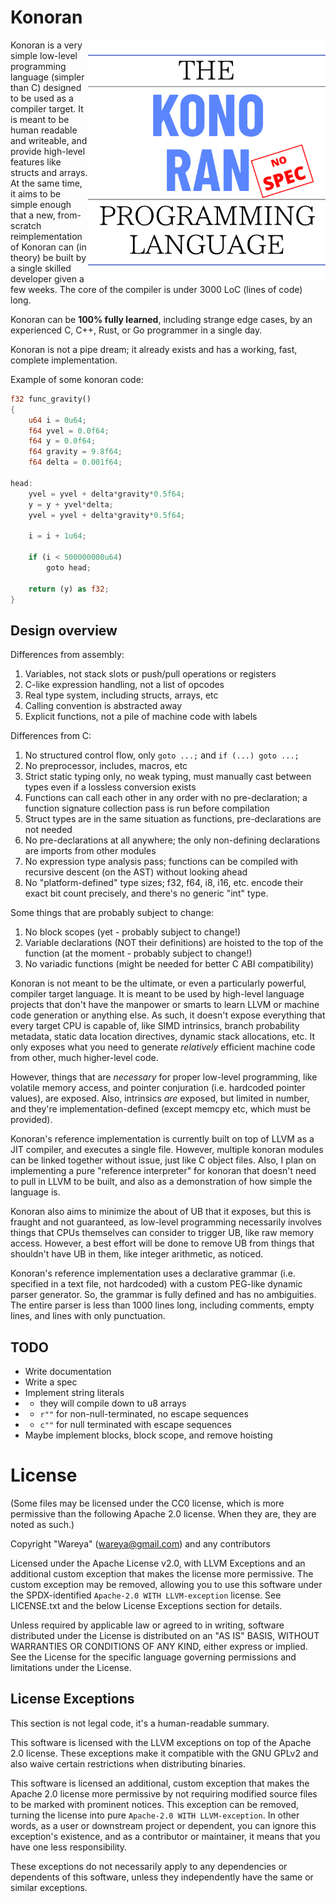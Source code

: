 # Konoran

  <img align="right" width="380" src="logo.png" style="float: right">

Konoran is a very simple low-level programming language (simpler than C) designed to be used as a compiler target. It is meant to be human readable and writeable, and provide high-level features like structs and arrays. At the same time, it aims to be simple enough that a new, from-scratch reimplementation of Konoran can (in theory) be built by a single skilled developer given a few weeks. The core of the compiler is under 3000 LoC (lines of code) long.

Konoran can be **100% fully learned**, including strange edge cases, by an experienced C, C++, Rust, or Go programmer in a single day.

Konoran is not a pipe dream; it already exists and has a working, fast, complete implementation.

Example of some konoran code:

```rust
f32 func_gravity()
{
    u64 i = 0u64;
    f64 yvel = 0.0f64;
    f64 y = 0.0f64;
    f64 gravity = 9.8f64;
    f64 delta = 0.001f64;
    
head:
    yvel = yvel + delta*gravity*0.5f64;
    y = y + yvel*delta;
    yvel = yvel + delta*gravity*0.5f64;
    
    i = i + 1u64;
    
    if (i < 500000000u64)
        goto head;
    
    return (y) as f32;
}
```

## Design overview

Differences from assembly:

1) Variables, not stack slots or push/pull operations or registers
2) C-like expression handling, not a list of opcodes
3) Real type system, including structs, arrays, etc
4) Calling convention is abstracted away
5) Explicit functions, not a pile of machine code with labels

Differences from C:

1) No structured control flow, only `goto ...;` and `if (...) goto ...;`
2) No preprocessor, includes, macros, etc
3) Strict static typing only, no weak typing, must manually cast between types even if a lossless conversion exists
4) Functions can call each other in any order with no pre-declaration; a function signature collection pass is run before compilation
5) Struct types are in the same situation as functions, pre-declarations are not needed
6) No pre-declarations at all anywhere; the only non-defining declarations are imports from other modules
7) No expression type analysis pass; functions can be compiled with recursive descent (on the AST) without looking ahead
8) No "platform-defined" type sizes; f32, f64, i8, i16, etc. encode their exact bit count precisely, and there's no generic "int" type.

Some things that are probably subject to change:

1) No block scopes (yet - probably subject to change!)
2) Variable declarations (NOT their definitions) are hoisted to the top of the function (at the moment - probably subject to change!)
3) No variadic functions (might be needed for better C ABI compatibility)

Konoran is not meant to be the ultimate, or even a particularly powerful, compiler target language. It is meant to be used by high-level language projects that don't have the manpower or smarts to learn LLVM or machine code generation or anything else. As such, it doesn't expose everything that every target CPU is capable of, like SIMD intrinsics, branch probability metadata, static data location directives, dynamic stack allocations, etc. It only exposes what you need to generate *relatively* efficient machine code from other, much higher-level code.

However, things that are *necessary* for proper low-level programming, like volatile memory access, and pointer conjuration (i.e. hardcoded pointer values), are exposed. Also, intrinsics *are* exposed, but limited in number, and they're implementation-defined (except memcpy etc, which must be provided).

Konoran's reference implementation is currently built on top of LLVM as a JIT compiler, and executes a single file. However, multiple konoran modules can be linked together without issue, just like C object files. Also, I plan on implementing a pure "reference interpreter" for konoran that doesn't need to pull in LLVM to be built, and also as a demonstration of how simple the language is.

Konoran also aims to minimize the about of UB that it exposes, but this is fraught and not guaranteed, as low-level programming necessarily involves things that CPUs themselves can consider to trigger UB, like raw memory access. However, a best effort will be done to remove UB from things that shouldn't have UB in them, like integer arithmetic, as noticed.

Konoran's reference implementation uses a declarative grammar (i.e. specified in a text file, not hardcoded) with a custom PEG-like dynamic parser generator. So, the grammar is fully defined and has no ambiguities. The entire parser is less than 1000 lines long, including comments, empty lines, and lines with only punctuation.

## TODO

- Write documentation
- Write a spec
- Implement string literals
- - they will compile down to u8 arrays
- - `r""` for non-null-terminated, no escape sequences
- - `c""` for null terminated with escape sequences
- Maybe implement blocks, block scope, and remove hoisting

# License

(Some files may be licensed under the CC0 license, which is more permissive than the following Apache 2.0 license. When they are, they are noted as such.)

Copyright "Wareya" (wareya@gmail.com) and any contributors

Licensed under the Apache License v2.0, with LLVM Exceptions and an
additional custom exception that makes the license more permissive.
The custom exception may be removed, allowing you to use this software
under the SPDX-identified `Apache-2.0 WITH LLVM-exception` license. See
LICENSE.txt and the below License Exceptions section for details.

Unless required by applicable law or agreed to in writing, software
distributed under the License is distributed on an "AS IS" BASIS,
WITHOUT WARRANTIES OR CONDITIONS OF ANY KIND, either express or implied.
See the License for the specific language governing permissions and
limitations under the License.

## License Exceptions

This section is not legal code, it's a human-readable summary.

This software is licensed with the LLVM exceptions on top of the
Apache 2.0 license. These exceptions make it compatible with the GNU
GPLv2 and also waive certain restrictions when distributing binaries.

This software is licensed an additional, custom exception that makes the
Apache 2.0 license more permissive by not requiring modified source
files to be marked with prominent notices. This exception can be
removed, turning the license into pure `Apache-2.0 WITH LLVM-exception`.
In other words, as a user or downstream project or dependent, you can
ignore this exception's existence, and as a contributor or maintainer,
it means that you have one less responsibility.

These exceptions do not necessarily apply to any dependencies or
dependents of this software, unless they independently have the same or
similar exceptions.
